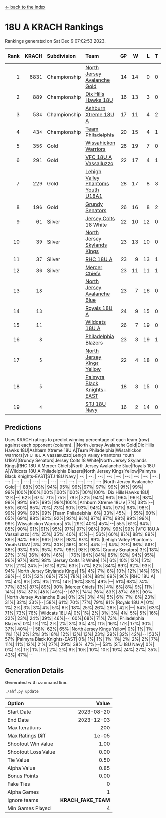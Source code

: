[<- back to the index](readme.md)
# 18U A KRACH Rankings
Rankings generated on Sat Dec  9 07:02:53 2023.

Rank|KRACH|Subdivision|Team|GP|W|L|T|OTW|OTL|SoS|Exp Wins|Win Diff
---:|---:|:---|:---|---:|---:|---:|---:|---:|---:|---:|---:|---:
1|6831|Championship|[North Jersey Avalanche Gold](https://gamesheetstats.com/seasons/3659/teams/140737/schedule)|14|14|0|0|0|0|87|14.8|-0.0
2|889|Championship|[Dix Hills Hawks 18U](https://gamesheetstats.com/seasons/3659/teams/140731/schedule)|16|13|3|0|1|0|566|13.9|0.0
3|534|Championship|[Ashburn Xtreme 18U A](https://gamesheetstats.com/seasons/3659/teams/140730/schedule)|17|11|4|2|1|0|260|12.9|0.0
4|434|Championship|[Team Philadelphia](https://gamesheetstats.com/seasons/3659/teams/140745/schedule)|20|15|4|1|0|0|204|16.4|0.0
5|356|Gold|[Wissahickon Warriors](https://gamesheetstats.com/seasons/3659/teams/140748/schedule)|26|19|7|0|0|0|211|19.9|0.0
6|291|Gold|[VFC 18U A Vassalluzzo](https://gamesheetstats.com/seasons/3659/teams/140746/schedule)|22|17|4|1|2|1|120|18.4|0.0
7|229|Gold|[Lehigh Valley Phantoms Youth U18A1](https://gamesheetstats.com/seasons/3659/teams/140734/schedule)|28|17|8|3|0|0|200|19.4|0.0
8|196|Gold|[Grundy Senators](https://gamesheetstats.com/seasons/3659/teams/140732/schedule)|26|16|8|2|0|0|201|17.9|0.0
9|61|Silver|[Jersey Colts 18 White](https://gamesheetstats.com/seasons/3659/teams/140733/schedule)|22|10|12|0|0|2|1021|10.9|0.0
10|39|Silver|[North Jersey Skylands Kings](https://gamesheetstats.com/seasons/3659/teams/140739/schedule)|23|13|10|0|1|1|943|13.9|0.0
11|37|Silver|[RHC 18U A](https://gamesheetstats.com/seasons/3659/teams/140742/schedule)|23|9|13|1|0|1|184|10.4|0.0
12|36|Silver|[Mercer Chiefs](https://gamesheetstats.com/seasons/3659/teams/140735/schedule)|23|11|11|1|0|1|635|12.4|0.0
13|18||[North Jersey Avalanche Blue](https://gamesheetstats.com/seasons/3659/teams/140736/schedule)|23|7|16|0|0|1|173|7.9|0.0
14|13||[Royals 18U A](https://gamesheetstats.com/seasons/3659/teams/140743/schedule)|24|9|15|0|1|0|128|9.9|0.0
15|11||[Wildcats 18U A](https://gamesheetstats.com/seasons/3659/teams/140747/schedule)|26|7|19|0|1|1|826|7.9|0.0
16|8||[Philadelphia Blazers](https://gamesheetstats.com/seasons/3659/teams/140741/schedule)|23|3|19|1|0|2|188|4.4|0.0
17|5||[North Jersey Kings Yellow](https://gamesheetstats.com/seasons/3659/teams/140738/schedule)|22|4|18|0|1|0|672|4.9|0.0
18|5||[Palmyra Black Knights-EAST](https://gamesheetstats.com/seasons/3659/teams/140740/schedule)|18|3|15|0|2|0|144|3.9|0.0
19|4||[STJ 18U Navy](https://gamesheetstats.com/seasons/3659/teams/140744/schedule)|16|2|14|0|0|0|148|2.9|0.0

## Predictions
Uses KRACH ratings to predict winning percentage of each team (row) against each opponent (column).
||North Jersey Avalanche Gold|Dix Hills Hawks 18U|Ashburn Xtreme 18U A|Team Philadelphia|Wissahickon Warriors|VFC 18U A Vassalluzzo|Lehigh Valley Phantoms Youth U18A1|Grundy Senators|Jersey Colts 18 White|North Jersey Skylands Kings|RHC 18U A|Mercer Chiefs|North Jersey Avalanche Blue|Royals 18U A|Wildcats 18U A|Philadelphia Blazers|North Jersey Kings Yellow|Palmyra Black Knights-EAST|STJ 18U Navy
| --: | --: | --: | --: | --: | --: | --: | --: | --: | --: | --: | --: | --: | --: | --: | --: | --: | --: | --: | --: 
|North Jersey Avalanche Gold|--| 88%| 93%| 94%| 95%| 96%| 97%| 97%| 99%| 99%| 99%| 99%|100%|100%|100%|100%|100%|100%|100%
|Dix Hills Hawks 18U| 12%|--| 62%| 67%| 71%| 75%| 79%| 82%| 94%| 96%| 96%| 96%| 98%| 99%| 99%| 99%| 99%| 99%|100%
|Ashburn Xtreme 18U A|  7%| 38%|--| 55%| 60%| 65%| 70%| 73%| 90%| 93%| 94%| 94%| 97%| 98%| 98%| 99%| 99%| 99%| 99%
|Team Philadelphia|  6%| 33%| 45%|--| 55%| 60%| 65%| 69%| 88%| 92%| 92%| 92%| 96%| 97%| 97%| 98%| 99%| 99%| 99%
|Wissahickon Warriors|  5%| 29%| 40%| 45%|--| 55%| 61%| 64%| 85%| 90%| 91%| 91%| 95%| 97%| 97%| 98%| 99%| 99%| 99%
|VFC 18U A Vassalluzzo|  4%| 25%| 35%| 40%| 45%|--| 56%| 60%| 83%| 88%| 89%| 89%| 94%| 96%| 96%| 97%| 98%| 98%| 99%
|Lehigh Valley Phantoms Youth U18A1|  3%| 21%| 30%| 35%| 39%| 44%|--| 54%| 79%| 86%| 86%| 86%| 93%| 95%| 95%| 97%| 98%| 98%| 98%
|Grundy Senators|  3%| 18%| 27%| 31%| 36%| 40%| 46%|--| 76%| 84%| 84%| 85%| 92%| 94%| 95%| 96%| 97%| 98%| 98%
|Jersey Colts 18 White|  1%|  6%| 10%| 12%| 15%| 17%| 21%| 24%|--| 61%| 62%| 63%| 77%| 82%| 84%| 89%| 92%| 93%| 94%
|North Jersey Skylands Kings|  1%|  4%|  7%|  8%| 10%| 12%| 14%| 16%| 39%|--| 51%| 52%| 69%| 75%| 78%| 84%| 88%| 89%| 90%
|RHC 18U A|  1%|  4%|  6%|  8%|  9%| 11%| 14%| 16%| 38%| 49%|--| 51%| 68%| 74%| 77%| 83%| 87%| 89%| 90%
|Mercer Chiefs|  1%|  4%|  6%|  8%|  9%| 11%| 14%| 15%| 37%| 48%| 49%|--| 67%| 74%| 76%| 83%| 87%| 88%| 90%
|North Jersey Avalanche Blue|  0%|  2%|  3%|  4%|  5%|  6%|  7%|  8%| 23%| 31%| 32%| 33%|--| 58%| 61%| 70%| 77%| 79%| 81%
|Royals 18U A|  0%|  1%|  2%|  3%|  3%|  4%|  5%|  6%| 18%| 25%| 26%| 26%| 42%|--| 54%| 63%| 71%| 73%| 76%
|Wildcats 18U A|  0%|  1%|  2%|  3%|  3%|  4%|  5%|  5%| 16%| 22%| 23%| 24%| 39%| 46%|--| 60%| 68%| 71%| 73%
|Philadelphia Blazers|  0%|  1%|  1%|  2%|  2%|  3%|  3%|  4%| 11%| 16%| 17%| 17%| 30%| 37%| 40%|--| 58%| 62%| 65%
|North Jersey Kings Yellow|  0%|  1%|  1%|  1%|  1%|  2%|  2%|  3%|  8%| 12%| 13%| 13%| 23%| 29%| 32%| 42%|--| 53%| 57%
|Palmyra Black Knights-EAST|  0%|  1%|  1%|  1%|  1%|  2%|  2%|  2%|  7%| 11%| 11%| 12%| 21%| 27%| 29%| 38%| 47%|--| 53%
|STJ 18U Navy|  0%|  0%|  1%|  1%|  1%|  1%|  2%|  2%|  6%| 10%| 10%| 10%| 19%| 24%| 27%| 35%| 43%| 47%|--

## Generation Details

Generated with command line:
```
./ahf.py update
```

| Option | Value |
| :----- | ----: |
| Start Date | 2023-08-20 |
| End Date | 2023-12-03 |
| Max Iterations | 200 |
| Max Ratings Diff | 1e-05 |
| Shootout Win Value | 1.00 |
| Shootout Loss Value | 0.00 |
| Tie Value | 0.50 |
| Alpha Value | 0.85 |
| Bonus Points | 0.00 |
| Fake Ties | 0 |
| Alpha Games | 1 |
| Ignore teams | __KRACH_FAKE_TEAM__ |
| Min Games Played | 4 |

